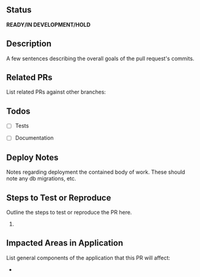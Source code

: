 ## Status
**READY/IN DEVELOPMENT/HOLD**

## Description
A few sentences describing the overall goals of the pull request's commits.

## Related PRs
List related PRs against other branches:

## Todos
- [ ] Tests
- [ ] Documentation


## Deploy Notes
Notes regarding deployment the contained body of work.  These should note any
db migrations, etc.

## Steps to Test or Reproduce
Outline the steps to test or reproduce the PR here.

1. 

## Impacted Areas in Application
List general components of the application that this PR will affect:

* 
